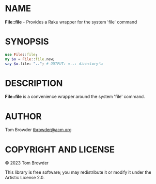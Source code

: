 NAME
====

**File::file** - Provides a Raku wrapper for the system 'file' command

SYNOPSIS
========

```raku
use File::file;
my $o = File::file.new;
say $o.file: ".."; # OUTPUT: «..: directory␤»
```

DESCRIPTION
===========

**File::file** is a convenience wrapper around the system 'file' command.

AUTHOR
======

Tom Browder <tbrowder@acm.org>

COPYRIGHT AND LICENSE
=====================

© 2023 Tom Browder

This library is free software; you may redistribute it or modify it under the Artistic License 2.0.

